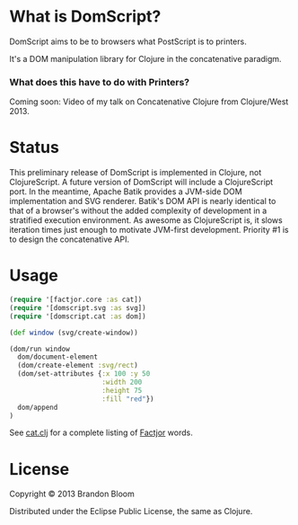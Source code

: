 # What is DomScript?

DomScript aims to be to browsers what PostScript is to printers.

It's a DOM manipulation library for Clojure in the concatenative paradigm.

### What does this have to do with Printers?

Coming soon: Video of my talk on Concatenative Clojure from Clojure/West 2013.

# Status

This preliminary release of DomScript is implemented in Clojure, not
ClojureScript. A future version of DomScript will include a ClojureScript port.
In the meantime, Apache Batik provides a JVM-side DOM implementation and SVG
renderer. Batik's DOM API is nearly identical to that of a browser's without
the added complexity of development in a stratified execution environment.
As awesome as ClojureScript is, it slows iteration times just enough to
motivate JVM-first development. Priority #1 is to design the concatenative API.

# Usage

```clojure
(require '[factjor.core :as cat])
(require '[domscript.svg :as svg])
(require '[domscript.cat :as dom])

(def window (svg/create-window))

(dom/run window
  dom/document-element
  (dom/create-element :svg/rect)
  (dom/set-attributes {:x 100 :y 50
                       :width 200
                       :height 75
                       :fill "red"})
  dom/append
)
```

See [cat.clj](./src/domscript/cat.clj) for a complete listing of [Factjor](https://github.com/brandonbloom/factjor) words.

# License

Copyright © 2013 Brandon Bloom

Distributed under the Eclipse Public License, the same as Clojure.
